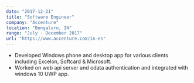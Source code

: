 ```yaml
---
date: "2017-12-21"
title: "Software Engineer"
company: "Accenture"
location: "Bengaluru, IN"
range: "July - December 2017"
url: "https://www.accenture.com/in-en"
---
```


- Developed Windows phone and desktop app for various clients including Excelon, Softcard & Microsoft.
- Worked on web api server and odata authentication and integrated with windows 10 UWP app.
